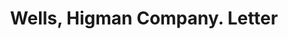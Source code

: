 ---
doi: 10.7916/D8GX5PKG
date_other: '1895'
date_other_textual: '1895'
form: correspondence
genre:
- Letters (correspondence)
name:
- Wells, Higman Company
object_in_context_url: https://biggert.cul.columbia.edu/items/view/ave_biggert_00638
subject_hierarchical_geographic:
- St. Joseph, Michigan, United States
subject_name:
- Wells, Higman Company
title: Wells, Higman Company. Letter
sort_title: Wells, Higman Company. Letter
call_number: ave_biggert_00638
coordinates:
- 42.09805555555556,-86.48416666666667
pid: ave_biggert_00638
identifiers: ave_biggert_00638
thumbnail: https://derivativo-2.library.columbia.edu/iiif/2/ldpd:343637/full/!256,256/0/native.jpg
permalink: "/items/ave_biggert_00638/"
layout: iiif-image-page
---